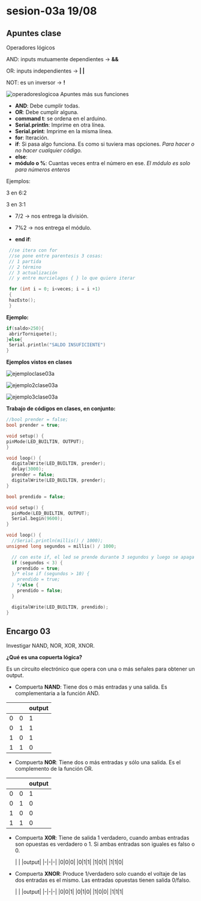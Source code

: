 # sesion-03a 19/08

## Apuntes clase

Operadores lógicos

AND: inputs mutuamente dependientes -> **&&**

OR: inputs independientes -> **| |**

NOT: es un inversor -> **!**

![operadoreslogicoa](./imagenes/OR-AND-XOR-NOR-NAND-XNOR-NOT.png)
Apuntes más sus funciones

- **AND**: Debe cumplir todas.
- **OR**: Debe cumplir alguna.
- **command t**: se ordena en el arduino.
- **Serial.println**: Imprime en otra línea.
- **Serial.print**: Imprime en la misma línea.
- **for**: Iteración.
- **if**: Si pasa algo funciona. Es como si tuviera mas opciones. *Para hacer o no hacer cualquier código.*
- **else**:
- **módulo o %**: Cuantas veces entra el número en ese. *El módulo es solo para números enteros*
  
Ejemplos:

3 en 6:2

3 en 3:1

- 7/2 -> nos entrega la división.
- 7%2 -> nos entrega el módulo.

- **end if**:
  
 ```cpp
  //se itera con for
  //se pone entre parentesis 3 cosas:
  // 1 partida
  // 2 término
  // 3 actualización
  // y entre murcielagos { } lo que quiero iterar
 
  for (int i = 0; i<veces; i = i +1)
  {
  hazEsto();
  }
```

**Ejemplo:**

```cpp
if(saldo>250){
 abrirTorniquete();
}else{
 Serial.println("SALDO INSUFICIENTE")
}

```

**Ejemplos vistos en clases**

![ejemploclase03a](./imagenes/ejemploclase03a.jpg)

![ejemplo2clase03a](./imagenes/ejemplo2clase03a.jpg)

![ejemplo3clase03a](./imagenes/ejemplo3clase03a.jpg)

**Trabajo  de códigos en clases, en conjunto:**

```cpp
//bool prender = false;
bool prender = true;

void setup() {
pinMode(LED_BUILTIN, OUTPUT);
}

void loop() {
  digitalWrite(LED_BUILTIN, prender);
  delay(3000);
  prender = false;
  digitalWrite(LED_BUILTIN, prender);
}
```

```cpp
bool prendido = false;

void setup() {
  pinMode(LED_BUILTIN, OUTPUT);
  Serial.begin(9600);
}

void loop() {
  //Serial.println(millis() / 1000);
unsigned long segundos = millis() / 1000;

  // con este if, el led se prende durante 3 segundos y luego se apaga
  if (segundos < 3) {
    prendido = true;
  }/* else if (segundos > 10) {
    prendido = true;
  } */else {
    prendido = false;
  }

  digitalWrite(LED_BUILTIN, prendido);
}
```


## Encargo 03

Investigar NAND, NOR, XOR, XNOR.

**¿Qué es una copuerta lógica?**

Es un circuito electrónico que opera con una o más señales para obtener un output.

* Compuerta **NAND**: Tiene dos o más entradas y una salida. Es complementaria  a la función AND.
  
| | |output|
|-|-|-|
|0|0|1|
|0|1|1|
|1|0|1|
|1|1|0|

* Compuerta **NOR**: Tiene dos o más entradas y sólo una salida. Es el complemento de la función OR.
  
| | |output|
|-|-|-|
|0|0|1|
|0|1|0|
|1|0|0|
|1|1|0|

* Compuerta **XOR**: Tiene de salida 1 verdadero, cuando ambas entradas son opuestas es verdadero o 1. Si ambas entradas son iguales es falso o 0.
  
  | | |output|
|-|-|-|
|0|0|0|
|0|1|1|
|1|0|1|
|1|1|0|

* Compuerta **XNOR**: Produce 1/verdadero solo cuando el voltaje de las dos entradas es el mismo. Las entradas opuestas tienen salida 0/falso.
  
  | | |output|
|-|-|-|
|0|0|1|
|0|1|0|
|1|0|0|
|1|1|1|

